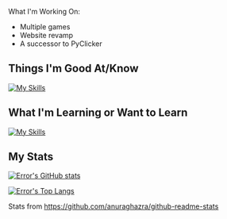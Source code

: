 What I'm Working On:
- Multiple games
- Website revamp
- A successor to PyClicker

## Things I'm Good At/Know
[![My Skills](https://skillicons.dev/icons?i=godot,java,c,cpp,kotlin,md,py,lua,idea,linux)](https://skillicons.dev)

## What I'm Learning or Want to Learn
[![My Skills](https://skillicons.dev/icons?i=androidstudio,rust,bevy,blender,haxe,haxeflixel,bash)](https://skillicons.dev)

## My Stats
[![Error's GitHub stats](https://github-readme-stats.vercel.app/api?username=errorincode27&theme=onedark&count_private=true&show_icons=true)](https://github.com/anuraghazra/github-readme-stats)

[![Error's Top Langs](https://github-readme-stats.vercel.app/api/top-langs/?username=errorincode27&theme=onedark&hide=batchfile,powershell&layout=compact&count_private=true)](https://github.com/anuraghazra/github-readme-stats)

Stats from https://github.com/anuraghazra/github-readme-stats
